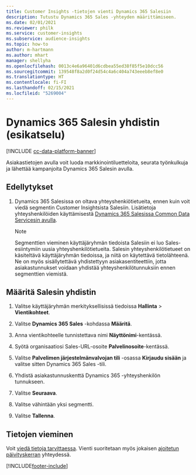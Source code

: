 ```yaml
---
title: Customer Insights -tietojen vienti Dynamics 365 Salesiin
description: Tutustu Dynamics 365 Sales -yhteyden määrittämiseen.
ms.date: 02/01/2021
ms.reviewer: philk
ms.service: customer-insights
ms.subservice: audience-insights
ms.topic: how-to
author: m-hartmann
ms.author: mhart
manager: shellyha
ms.openlocfilehash: 0013c4e6a96401d6cdbea55ed38f85f5e10dcc56
ms.sourcegitcommit: 139548f8a2d0f24d54c4a6c404a743eeeb8ef8e0
ms.translationtype: HT
ms.contentlocale: fi-FI
ms.lasthandoff: 02/15/2021
ms.locfileid: "5269004"
---
```

# <a name="connector-for-dynamics-365-sales-preview"></a>Dynamics 365 Salesin yhdistin (esikatselu)

[!INCLUDE [cc-data-platform-banner](../includes/cc-data-platform-banner.md)]

Asiakastietojen avulla voit luoda markkinointiluetteloita, seurata työnkulkuja ja lähettää kampanjoita Dynamics 365 Salesin avulla.

## <a name="prerequisite"></a>Edellytykset

1. Dynamics 365 Salesissa on oltava yhteyshenkiötietueita, ennen kuin voit viedä segmentin Customer Insightsista Salesiin. Lisätietoja yhteyshenkilöiden käyttämisestä [Dynamics 365 Salesissa Common Data Servicesin avulla](connect-power-query.md).

   > [!NOTE]
   > Segmenttien vieminen käyttäjäryhmän tiedoista Salesiin ei luo Sales-esiintymiin uusia yhteyshenkilötietueita. Salesin yhteyshenkilötietueet on käsiteltävä käyttäjäryhmän tiedoissa, ja niitä on käytettävä tietolähteenä. Ne on myös sisällytettävä yhdistettyyn asiakasentiteettiin, jotta asiakastunnukset voidaan yhdistää yhteyshenkilötunnuksiin ennen segmenttien viemistä.

## <a name="configure-the-connector-for-sales"></a>Määritä Salesin yhdistin

1. Valitse käyttäjäryhmän merkityksellisissä tiedoissa **Hallinta** > **Vientikohteet**.

1. Valitse **Dynamics 365 Sales** -kohdassa **Määritä**.

1. Anna vientikohteelle tunnistettava nimi **Näyttönimi**-kentässä.

1. Syötä organisaatiosi Sales-URL-osoite **Palvelinosoite**-kentässä.

1. Valitse **Palvelimen järjestelmänvalvojan tili** -osassa **Kirjaudu sisään** ja valitse sitten Dynamics 365 Sales -tili.

1. Yhdistä asiakastunnuskenttä Dynamics 365 -yhteyshenkilön tunnukseen.

1. Valitse **Seuraava**.

1. Valitse vähintään yksi segmentti.

1. Valitse **Tallenna**.

## <a name="export-the-data"></a>Tietojen vieminen

Voit [viedä tietoja tarvittaessa](export-destinations.md). Vienti suoritetaan myös jokaisen [ajoitetun päivityskerran](system.md#schedule-tab) yhteydessä.


[!INCLUDE[footer-include](../includes/footer-banner.md)]